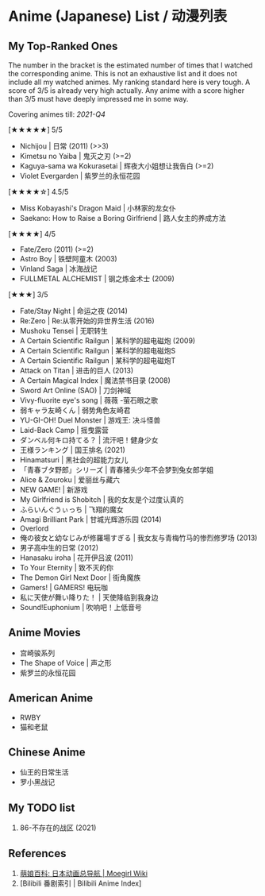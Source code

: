 Anime (Japanese) List / 动漫列表
===

## My Top-Ranked Ones

The number in the bracket is the estimated number of
times that I watched the corresponding anime. This is
not an exhaustive list and it does not include all
my watched animes. My ranking standard here is very
tough. A score of 3/5 is already very high actually.
Any anime with a score higher than 3/5 must have
deeply impressed me in some way.

Covering animes till: *2021-Q4*

[★★★★★] 5/5

* Nichijou | 日常 (2011) (>>3)
* Kimetsu no Yaiba | 鬼灭之刃 (>=2)
* Kaguya-sama wa Kokurasetai | 辉夜大小姐想让我告白 (>=2)
* Violet Evergarden | 紫罗兰的永恒花园

[★★★★☆] 4.5/5

* Miss Kobayashi's Dragon Maid | 小林家的龙女仆
* Saekano: How to Raise a Boring Girlfriend | 路人女主的养成方法

[★★★★] 4/5

* Fate/Zero (2011) (>=2)
* Astro Boy | 铁壁阿童木 (2003)
* Vinland Saga | 冰海战记
* FULLMETAL ALCHEMIST | 钢之炼金术士 (2009)

[★★★] 3/5

* Fate/Stay Night | 命运之夜 (2014)
* Re:Zero | Re:从零开始的异世界生活 (2016)
* Mushoku Tensei | 无职转生
* A Certain Scientific Railgun | 某科学的超电磁炮 (2009)
* A Certain Scientific Railgun | 某科学的超电磁炮S
* A Certain Scientific Railgun | 某科学的超电磁炮T
* Attack on Titan | 进击的巨人 (2013)
* A Certain Magical Index | 魔法禁书目录 (2008)
* Sword Art Online (SAO) | 刀剑神域 
* Vivy-fluorite eye's song | 薇薇 -萤石眼之歌
* 弱キャラ友崎くん | 弱势角色友崎君
* YU-GI-OH! Duel Monster | 游戏王: 决斗怪兽
* Laid-Back Camp | 摇曳露营
* ダンベル何キロ持てる？ | 流汗吧！健身少女
* 王様ランキング | 国王排名 (2021)
* Hinamatsuri | 黑社会的超能力女儿
* 「青春ブタ野郎」シリーズ | 青春猪头少年不会梦到兔女郎学姐
* Alice & Zouroku | 爱丽丝与藏六
* NEW GAME! | 新游戏
* My Girlfriend is Shobitch | 我的女友是个过度认真的
* ふらいんぐうぃっち | 飞翔的魔女
* Amagi Brilliant Park | 甘城光辉游乐园 (2014)
* Overlord
* 俺の彼女と幼なじみが修羅場すぎる | 我女友与青梅竹马的惨烈修罗场 (2013)
* 男子高中生的日常 (2012)
* Hanasaku iroha | 花开伊吕波 (2011)
* To Your Eternity | 致不灭的你
* The Demon Girl Next Door | 街角魔族
* Gamers! | GAMERS! 电玩咖
* 私に天使が舞い降りた！ | 天使降临到我身边
* Sound!Euphonium | 吹响吧！上低音号

## Anime Movies

* 宫崎骏系列
* The Shape of Voice | 声之形
* 紫罗兰的永恒花园

## American Anime

* RWBY
* 猫和老鼠

## Chinese Anime

* 仙王的日常生活
* 罗小黑战记

## My TODO list

1. 86-不存在的战区 (2021)

## References

1. [萌娘百科: 日本动画总导航 | Moegirl Wiki](https://zh.moegirl.org.cn/Template:%E6%97%A5%E6%9C%AC%E5%8A%A8%E7%94%BB%E6%80%BB%E5%AF%BC%E8%88%AA)
2. [Bilibili 番剧索引 | Bilibili Anime Index]

